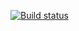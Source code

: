 [![Build status](https://ci.appveyor.com/api/projects/status/696fnoyenhve9979/branch/main?svg=true)](https://ci.appveyor.com/project/Kiber-bob/cashbackservice/branch/main)
